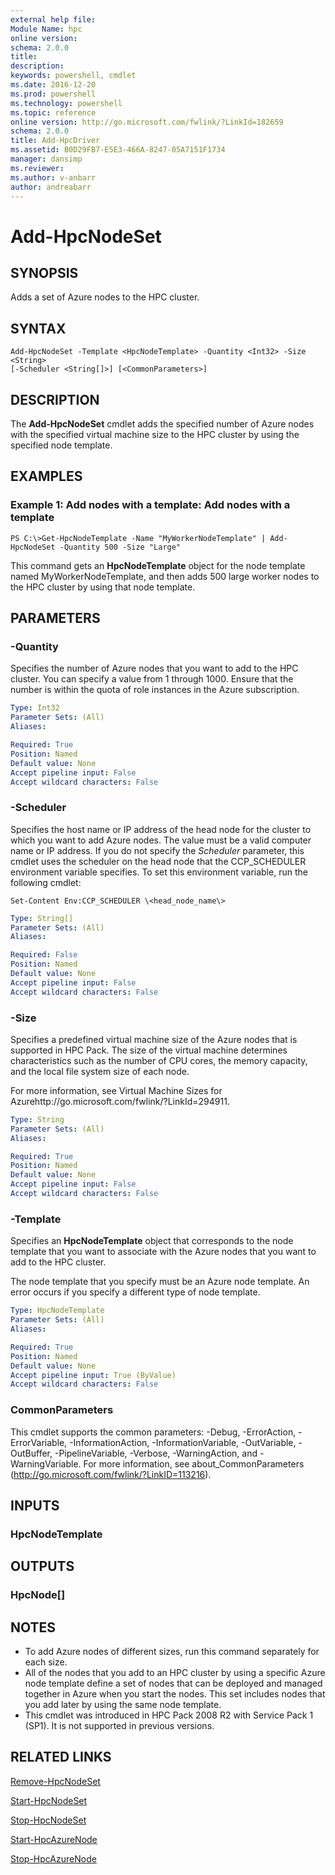 ```yaml
---
external help file:
Module Name: hpc
online version:
schema: 2.0.0
title:
description:
keywords: powershell, cmdlet
ms.date: 2016-12-20
ms.prod: powershell
ms.technology: powershell
ms.topic: reference
online version: http://go.microsoft.com/fwlink/?LinkId=182659
schema: 2.0.0
title: Add-HpcDriver
ms.assetid: B0D29FB7-E5E3-466A-8247-05A7151F1734
manager: dansimp
ms.reviewer:
ms.author: v-anbarr
author: andreabarr
---
```


# Add-HpcNodeSet

## SYNOPSIS
Adds a set of Azure nodes to the HPC cluster.

## SYNTAX

```
Add-HpcNodeSet -Template <HpcNodeTemplate> -Quantity <Int32> -Size <String>
[-Scheduler <String[]>] [<CommonParameters>]
```

## DESCRIPTION
The **Add-HpcNodeSet** cmdlet adds the specified number of Azure nodes with the specified virtual machine size to the HPC cluster by using the specified node template.

## EXAMPLES

### Example 1: Add nodes with a template: Add nodes with a template
```
PS C:\>Get-HpcNodeTemplate -Name "MyWorkerNodeTemplate" | Add-HpcNodeSet -Quantity 500 -Size "Large"
```

This command gets an **HpcNodeTemplate** object for the node template named MyWorkerNodeTemplate, and then adds 500 large worker nodes to the HPC cluster by using that node template.

## PARAMETERS

### -Quantity
Specifies the number of Azure nodes that you want to add to the HPC cluster.
You can specify a value from 1 through 1000.
Ensure that the number is within the quota of role instances in the Azure subscription.

```yaml
Type: Int32
Parameter Sets: (All)
Aliases:

Required: True
Position: Named
Default value: None
Accept pipeline input: False
Accept wildcard characters: False
```

### -Scheduler
Specifies the host name or IP address of the head node for the cluster to which you want to add Azure nodes.
The value must be a valid computer name or IP address.
If you do not specify the *Scheduler* parameter, this cmdlet uses the scheduler on the head node that the CCP_SCHEDULER environment variable specifies.
To set this environment variable, run the following cmdlet:

`Set-Content Env:CCP_SCHEDULER \<head_node_name\>`

```yaml
Type: String[]
Parameter Sets: (All)
Aliases:

Required: False
Position: Named
Default value: None
Accept pipeline input: False
Accept wildcard characters: False
```

### -Size
Specifies a predefined virtual machine size of the Azure nodes that is supported in HPC Pack.
The size of the virtual machine determines characteristics such as the number of CPU cores, the memory capacity, and the local file system size of each node.

For more information, see Virtual Machine Sizes for Azurehttp://go.microsoft.com/fwlink/?LinkId=294911.

```yaml
Type: String
Parameter Sets: (All)
Aliases:

Required: True
Position: Named
Default value: None
Accept pipeline input: False
Accept wildcard characters: False
```

### -Template
Specifies an **HpcNodeTemplate** object that corresponds to the node template that you want to associate with the Azure nodes that you want to add to the HPC cluster.

The node template that you specify must be an Azure node template.
An error occurs if you specify a different type of node template.

```yaml
Type: HpcNodeTemplate
Parameter Sets: (All)
Aliases:

Required: True
Position: Named
Default value: None
Accept pipeline input: True (ByValue)
Accept wildcard characters: False
```

### CommonParameters
This cmdlet supports the common parameters: -Debug, -ErrorAction, -ErrorVariable, -InformationAction, -InformationVariable, -OutVariable, -OutBuffer, -PipelineVariable, -Verbose, -WarningAction, and -WarningVariable. For more information, see about_CommonParameters (http://go.microsoft.com/fwlink/?LinkID=113216).

## INPUTS

### HpcNodeTemplate

## OUTPUTS

### HpcNode[]

## NOTES
* To add Azure nodes of different sizes, run this command separately for each size.
* All of the nodes that you add to an HPC cluster by using a specific Azure node template define a set of nodes that can be deployed and managed together in Azure when you start the nodes. This set includes nodes that you add later by using the same node template.
* This cmdlet was introduced in HPC Pack 2008 R2 with Service Pack 1 (SP1). It is not supported in previous versions.

## RELATED LINKS

[Remove-HpcNodeSet](./Remove-HpcNodeSet.md)

[Start-HpcNodeSet](./Start-HpcNodeSet.md)

[Stop-HpcNodeSet](./Stop-HpcNodeSet.md)

[Start-HpcAzureNode](./Start-HpcAzureNode.md)

[Stop-HpcAzureNode](./Stop-HpcAzureNode.md)
